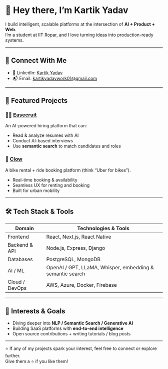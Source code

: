 # 👋 Hey there, I’m Kartik Yadav  

I build intelligent, scalable platforms at the intersection of **AI + Product + Web**.  
I’m a student at IIT Ropar, and I love turning ideas into production-ready systems.

---

## 💼 Connect With Me  

- 🔗 LinkedIn: [Kartik Yadav](https://www.linkedin.com/in/kartik-yadav-432289244/)  
- 📬 Email: [kartikyadavwork01@gmail.com](mailto:kartikyadavwork01@gmail.com)  

---

## 🚀 Featured Projects  

### 🧑‍💼 [Easecruit](https://jobs.easecruit.com)  
An AI-powered hiring platform that can:  
- Read & analyze resumes with AI  
- Conduct AI-based interviews  
- Use **semantic search** to match candidates and roles  

### 🚴 [Clow](https://clow.in/demo)  
A bike rental + ride booking platform (think “Uber for bikes”).  
- Real-time booking & availability  
- Seamless UX for renting and booking  
- Built for urban mobility  

---

## 🛠️ Tech Stack & Tools  

| Domain         | Technologies & Tools                                     |
|----------------|-----------------------------------------------------------|
| Frontend        | React, Next.js, React Native                            |
| Backend & API   | Node.js, Express, Django                                |
| Databases        | PostgreSQL, MongoDB                                     |
| AI / ML          | OpenAI / GPT, LLaMA, Whisper, embedding & semantic search |
| Cloud / DevOps   | AWS, Azure, Docker, Firebase                            |

---

## 🌱 Interests & Goals  

- Diving deeper into **NLP / Semantic Search / Generative AI**  
- Building SaaS platforms with **end-to-end intelligence**  
- Open source contributions + writing tutorials / blog posts  

---

⭐ If any of my projects spark your interest, feel free to connect or explore further.  
Give them a ⭐ if you like them!

